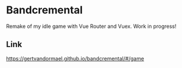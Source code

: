 # Bandcremental
Remake of my idle game with Vue Router and Vuex. Work in progress!

## Link
https://gertvandormael.github.io/bandcremental/#/game

